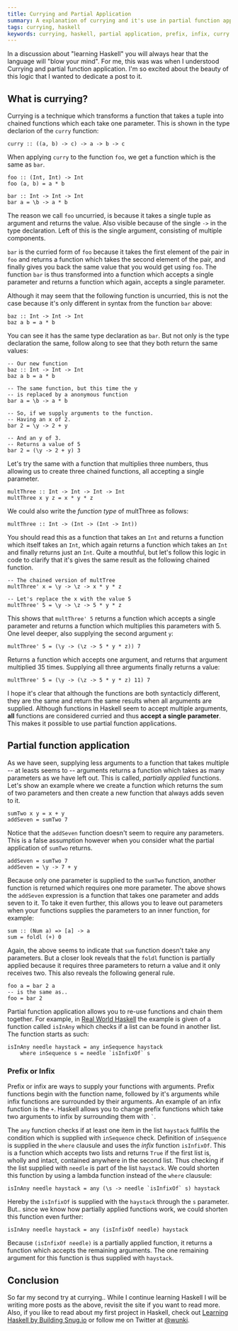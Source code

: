 ```yaml
---
title: Currying and Partial Application
summary: A explanation of currying and it's use in partial function application.
tags: currying, haskell
keywords: currying, haskell, partial application, prefix, infix, curry
---
```


In a discussion about "learning Haskell" you will always hear that the
language will "blow your mind". For me, this was was when I understood
Currying and partial function application. I'm so excited about the beauty of
this logic that I wanted to dedicate a post to it.

## What is currying?

Currying is a technique which transforms a function that takes a tuple into
chained functions which each take one parameter. This is shown in the type
declarion of the ``curry`` function:

~~~ {.haskell}
curry :: ((a, b) -> c) -> a -> b -> c
~~~

When applying ``curry`` to the function ``foo``, we get a function which is the same as ``bar``.

~~~ {.haskell}
foo :: (Int, Int) -> Int
foo (a, b) = a * b

bar :: Int -> Int -> Int
bar a = \b -> a * b
~~~

The reason we call ``foo`` uncurried, is because it takes a single tuple as
argument and returns the value. Also visible because of the single ``->`` in
the type declaration. Left of this is the single argument, consisting of
multiple components.

``bar`` is the curried form of ``foo`` because it takes the first element of
the pair in ``foo`` and returns a function which takes the second element of
the pair, and finally gives you back the same value that you would get using
``foo``. The function ``bar`` is thus transformed into a function which
accepts a single parameter and returns a function which again, accepts a
single parameter.

Although it may seem that the following function is uncurried, this is not the
case because it's only different in syntax from the function ``bar`` above:

~~~ {.haskell}
baz :: Int -> Int -> Int
baz a b = a * b
~~~

You can see it has the same type declaration as ``bar``. But not only is the
type declaration the same, follow along to see that they both return the same
values:

~~~ {.haskell} 
-- Our new function
baz :: Int -> Int -> Int
baz a b = a * b

-- The same function, but this time the y
-- is replaced by a anonymous function
bar a = \b -> a * b

-- So, if we supply arguments to the function.
-- Having an x of 2.
bar 2 = \y -> 2 + y

-- And an y of 3.
-- Returns a value of 5
bar 2 = (\y -> 2 + y) 3
~~~

Let's try the same with a function that multiplies three numbers, thus
allowing us to create three chained functions, all accepting a single
parameter.

~~~ {.haskell}
multThree :: Int -> Int -> Int -> Int
multThree x y z = x * y * z
~~~

We could also write the _function type_ of multThree as follows:

~~~ {.haskell}
multThree :: Int -> (Int -> (Int -> Int))
~~~

You should read this as a function that takes an ``Int`` and returns a
function which itself takes an ``Int``, which again returns a function which
takes an ``Int`` and finally returns just an ``Int``. Quite a mouthful, but
let's follow this logic in code to clarify that it's gives the same result as
the following chained function.

~~~ {.haskell}
-- The chained version of multTree
multThree' x = \y -> \z -> x * y * z

-- Let's replace the x with the value 5
multThree' 5 = \y -> \z -> 5 * y * z
~~~

This shows that ``multThree' 5`` returns a function which accepts a single
parameter and returns a function which multiplies this parameters with 5. One
level deeper, also supplying the second argument ``y``:

~~~ {.haskell}
multThree' 5 = (\y -> (\z -> 5 * y * z)) 7 
~~~

Returns a function which accepts one argument, and returns that argument
multiplied 35 times. Supplying all three arguments finally returns a value:

~~~ {.haskell}
multThree' 5 = (\y -> (\z -> 5 * y * z) 11) 7
~~~

I hope it's clear that although the functions are both syntacticly different,
they are the same and return the same results when all arguments are
supplied. Although functions in Haskell seem to accept multiple arguments,
**all** functions are considered curried and thus **accept a single
parameter**. This makes it possible to use partial function applications.

## Partial function application

As we have seen, supplying less arguments to a function that takes multiple --
at leasts seems to -- arguments returns a function which takes as many
parameters as we have left out. This is called, _partially applied_
functions. Let's show an example where we create a function which returns the
sum of two parameters and then create a new function that always adds seven to
it.

~~~ {.haskell}
sumTwo x y = x + y
addSeven = sumTwo 7
~~~

Notice that the ``addSeven`` function doesn't seem to require any
parameters. This is a false assumption however when you consider what the
partial application of ``sumTwo`` returns.

~~~ {.haskell}
addSeven = sumTwo 7
addSeven = \y -> 7 + y
~~~

Because only one parameter is supplied to the ``sumTwo`` function, another
function is returned which requires one more parameter. The above shows the
``addSeven`` expression is a function that takes one parameter and adds seven
to it. To take it even further, this allows you to leave out parameters when
your functions supplies the parameters to an inner function, for example:

~~~ {.haskell}
sum :: (Num a) => [a] -> a
sum = foldl (+) 0
~~~

Again, the above seems to indicate that ``sum`` function doesn't take any
parameters. But a closer look reveals that the ``foldl`` function is partially
applied because it requires three parameters to return a value and it only
receives two. This also reveals the following general rule.

~~~ {.haskell}
foo a = bar 2 a
-- is the same as..
foo = bar 2
~~~

Partial function application allows you to re-use functions and chain them
together. For example, in [Real World Haskell] the example is given of a
function called ``isInAny`` which checks if a list can be found in another
list. The function starts as such:

~~~ {.haskell}
isInAny needle haystack = any inSequence haystack
    where inSequence s = needle `isInfixOf` s
~~~

<section class="information">

### Prefix or Infix

Prefix or infix are ways to supply your functions with arguments. Prefix
functions begin with the function name, followed by it's arguments while infix
functions are surrounded by their arguments. An example of an infix function
is the ``+``. Haskell allows you to change prefix functions which take two
arguments to infix by surrounding them with `` ` ``.

</section>

The ``any`` function checks if at least one item in the list ``haystack``
fullfils the condition which is supplied with ``inSequence`` check. Definition
of ``inSequence`` is supplied in the ``where`` clausule and uses the _infix_
function ``isInfixOf``. This is a function which accepts two lists and returns
``True`` if the first list is, wholly and intact, contained anywhere in the
second list. Thus checking if the list supplied with ``needle`` is part of the
list ``haystack``. We could shorten this function by using a lambda function
instead of the ``where`` clausule:

~~~ {.haskell}
isInAny needle haystack = any (\s -> needle `isInfixOf` s) haystack
~~~

Hereby the ``isInfixOf`` is supplied with the ``haystack`` through the ``s``
parameter. But.. since we know how partially applied functions work, we could
shorten this function even further:

~~~ {.haskell}
isInAny needle haystack = any (isInfixOf needle) haystack
~~~

Because ``(isInfixOf needle)`` is a partially applied function, it returns a
function which accepts the remaining arguments. The one remaining argument for
this function is thus supplied with ``haystack``.

## Conclusion

So far my second try at currying.. While I continue learning Haskell I will be
writing more posts as the above, revisit the site if you want to read
more. Also, if you like to read about my first project in Haskell, check out
[Learning Haskell by Building Snug.io] or follow me on Twitter at [@wunki].

[Reddit]: http://www.reddit.com/r/haskell/comments/kxdh7/curry_and_its_partial_application/
[Real World Haskell]: http://www.amazon.com/dp/0596514980/?tag=wunki-20
[Learning Haskell by Building Snug.io]: /posts/2011-09-23-learning-haskell-by-building-snugio.html
[@wunki]: http://twitter.com/#!/wunki
